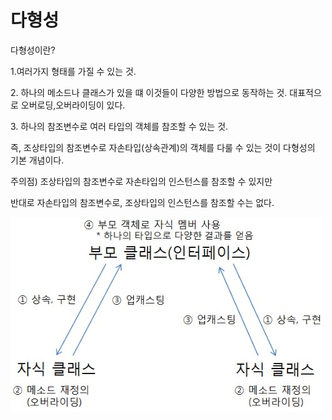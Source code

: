 # 다형성

다형성이란?

&#x20;1.여러가지 형태를 가질 수 있는 것.

&#x20;2\. 하나의 메소드나 클래스가 있을 떄 이것들이 다양한 방법으로 동작하는 것. 대표적으로 오버로딩,오버라이딩이 있다.

&#x20;3\. 하나의 참조변수로 여러 타입의 객체를 참조할 수 있는 것.

&#x20;즉, 조상타입의 참조변수로 자손타입(상속관계)의 객체를 다룰 수 있는 것이 다형성의 기본 개념이다.



&#x20;주의점) 조상타입의 참조변수로 자손타입의 인스턴스를 참조할 수 있지만

&#x20;            반대로 자손타입의 참조변수로, 조상타입의 인스턴스를 참조할 수는 없다.&#x20;



![](<../../.gitbook/assets/image (1).png>)
